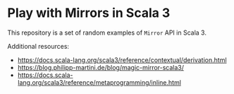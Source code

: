 # Play with Mirrors in Scala 3

This repository is a set of random examples of `Mirror` API in Scala 3.

Additional resources:
* https://docs.scala-lang.org/scala3/reference/contextual/derivation.html
* https://blog.philipp-martini.de/blog/magic-mirror-scala3/
* https://docs.scala-lang.org/scala3/reference/metaprogramming/inline.html


